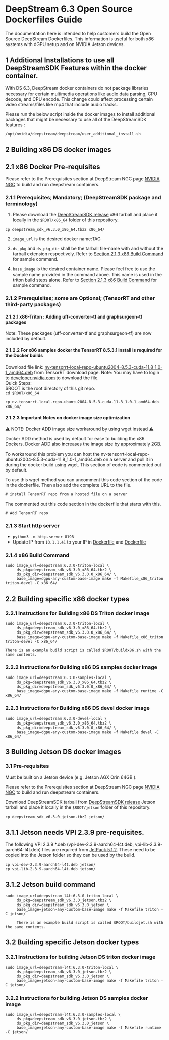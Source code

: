 # DeepStream 6.3 Open Source Dockerfiles Guide

The documentation here is intended to help customers build the Open Source DeepStream Dockerfiles.
This information is useful for both x86 systems with dGPU setup and on NVIDIA Jetson devices.

## 1 Additional Installations to use all DeepStreamSDK Features within the docker container.

With DS 6.3, DeepStream docker containers do not package libraries necessary for certain multimedia operations like audio data parsing, CPU decode, and CPU encode. This change could affect processing certain video streams/files like mp4 that include audio tracks.

Please run the below script inside the docker images to install additional packages that might be necessary to use all of the DeepStreamSDK features :

```
/opt/nvidia/deepstream/deepstream/user_additional_install.sh
```

## 2 Building x86 DS docker images

## 2.1 x86 Docker Pre-requisites

Please refer to the Prerequisites section at DeepStream NGC page [NVIDIA NGC](https://ngc.nvidia.com/catalog/containers/nvidia:deepstream) to build and run deepstream containers.


### 2.1.1 Prerequisites; Mandatory; (DeepStreamSDK package and terminology)

1) Please download the [DeepStreamSDK release](https://developer.nvidia.com/deepstream-getting-started) x86 tarball and place it locally
in the ``$ROOT/x86_64`` folder of this repository.

``cp deepstream_sdk_v6.3.0_x86_64.tbz2 x86_64/ ``

2) `image_url` is the desired docker name:TAG

3) `ds_pkg` and `ds_pkg_dir` shall be the tarball file-name with and without the
tarball extension respectively. Refer to [Section 2.1.3 x86 Build Command](#213-x86-Build-Command) for sample command.

4) `base_image` is the desired container name. Please feel free to use the sample name
provided in the command above. This name is used in the triton build steps alone.
Refer to [Section 2.1.3 x86 Build Command](#213-x86-Build-Command) for sample command.

### 2.1.2 Prerequisites; some are Optional; (TensorRT and other third-party packages)

#### 2.1.2.1  x86-Triton : Adding uff-converter-tf and graphsurgeon-tf packages 

Note: These packages (uff-converter-tf and graphsurgeon-tf) are now included by default.


#### 2.1.2.2 For x86 samples docker the TensorRT 8.5.3.1 install is required for the Docker builds

Download file link: [nv-tensorrt-local-repo-ubuntu2004-8.5.3-cuda-11.8_1.0-1_amd64.deb](https://developer.nvidia.com/downloads/compute/machine-learning/tensorrt/secure/8.5.3/local_repos/nv-tensorrt-local-repo-ubuntu2004-8.5.3-cuda-11.8_1.0-1_amd64.deb) from TensorRT download page.
Note: You may have to login to [developer.nvidia.com](https://developer.nvidia.com/) to download the file.  
Quick Steps:  
$ROOT is the root directory of this git repo.    
``cd $ROOT/x86_64``

``cp nv-tensorrt-local-repo-ubuntu2004-8.5.3-cuda-11.8_1.0-1_amd64.deb x86_64/ ``

#### 2.1.2.3 Important Notes on docker image size optimization

:warning: NOTE: Docker ADD image size workaround by using wget instead :warning:

Docker ADD method is used by default for ease to building the x86 Dockers. Docker ADD also increases the image size by approximately 2GB.

To workaround this problem you can host the nv-tensorrt-local-repo-ubuntu2004-8.5.3-cuda-11.8_1.0-1_amd64.deb on a server and pull it in during the docker build using wget. This section of code is commented out by default. 

To use this wget method you can uncomment this code section of the code in the dockerfile. Then also add the complete URL to the file.

``# install TensorRT repo from a hosted file on a server``

The commented out this code section in the dockerfile that starts with this.

``# Add TensorRT repo``

### 2.1.3 Start http server
- `python3 -m http.server 8198`
- Update IP from `10.1.1.41` to your IP in [Dockerfile](x86_64/ubuntu_base_devel/Dockerfile) and [Dockerfile](x86_64/ubuntu_base_runtime/Dockerfile)

### 2.1.4 x86 Build Command

```
sudo image_url=deepstream:6.3.0-triton-local \
     ds_pkg=deepstream_sdk_v6.3.0_x86_64.tbz2 \
     ds_pkg_dir=deepstream_sdk_v6.3.0.0_x86_64/ \
     base_image=dgpu-any-custom-base-image make -f Makefile_x86_triton triton-devel -C x86_64/
```

## 2.2 Building specific x86 docker types

### 2.2.1 Instructions for Building x86 DS Triton docker image

```
sudo image_url=deepstream:6.3.0-triton-local \
     ds_pkg=deepstream_sdk_v6.3.0_x86_64.tbz2 \
     ds_pkg_dir=deepstream_sdk_v6.3.0.0_x86_64/ \
     base_image=dgpu-any-custom-base-image make -f Makefile_x86_triton triton-devel -C x86_64/

There is an example build script is called $ROOT/buildx86.sh with the same contents.
```  
### 2.2.2 Instructions for Building x86 DS samples docker image

```
sudo image_url=deepstream:6.3.0-samples-local \
     ds_pkg=deepstream_sdk_v6.3.0_x86_64.tbz2 \
     ds_pkg_dir=deepstream_sdk_v6.3.0.0_x86_64/ \
     base_image=dgpu-any-custom-base-image make -f Makefile runtime -C x86_64/
```

### 2.2.3 Instructions for Building x86 DS devel docker image

```
sudo image_url=deepstream:6.3.0-devel-local \
     ds_pkg=deepstream_sdk_v6.3.0_x86_64.tbz2 \
     ds_pkg_dir=deepstream_sdk_v6.3.0.0_x86_64/ \
     base_image=dgpu-any-custom-base-image make -f Makefile devel -C x86_64/
```


## 3 Building Jetson DS docker images


### 3.1 Pre-requisites

Must be built on a Jetson device (e.g. Jetson AGX Orin 64GB ).

Please refer to the Prerequisites section at DeepStream NGC page [NVIDIA NGC](https://catalog.ngc.nvidia.com/orgs/nvidia/containers/deepstream-l4t) to build and run deepstream containers.

Download DeepStreamSDK tarball from [DeepStreamSDK release](https://developer.nvidia.com/deepstream-getting-started) Jetson tarball and place it locally
in the ``$ROOT/jetson`` folder of this repository.

``cp deepstream_sdk_v6.3.0_jetson.tbz2 jetson/ ``

## 3.1.1 Jetson needs VPI 2.3.9 pre-requisites.

The following VPI 2.3.9 *.deb (vpi-dev-2.3.9-aarch64-l4t.deb, vpi-lib-2.3.9-aarch64-l4t.deb) files are required from [JetPack 5.1.2](https://developer.nvidia.com/embedded/jetpack). These need to be copied into the Jetson folder so they can be used by the build.

``cp vpi-dev-2.3.9-aarch64-l4t.deb jetson/ ``  
``cp vpi-lib-2.3.9-aarch64-l4t.deb jetson/ ``

## 3.1.2 Jetson build command

```
sudo image_url=deepstream-l4t:6.3.0-triton-local \
     ds_pkg=deepstream_sdk_v6.3.0_jetson.tbz2 \
     ds_pkg_dir=deepstream_sdk_v6.3.0_jetson \
     base_image=jetson-any-custom-base-image make -f Makefile triton -C jetson/

     There is an example build script is called $ROOT/buildjet.sh with the same contents. 
```


## 3.2 Building specific Jetson docker types

### 3.2.1 Instructions for building Jetson DS triton docker image

```
sudo image_url=deepstream-l4t:6.3.0-triton-local \
     ds_pkg=deepstream_sdk_v6.3.0_jetson.tbz2 \
     ds_pkg_dir=deepstream_sdk_v6.3.0_jetson \
     base_image=jetson-any-custom-base-image make -f Makefile triton -C jetson/
```
### 3.2.2 Instructions for building Jetson DS samples docker image

```
sudo image_url=deepstream-l4t:6.3.0-samples-local \
     ds_pkg=deepstream_sdk_v6.3.0_jetson.tbz2 \
     ds_pkg_dir=deepstream_sdk_v6.3.0_jetson \
     base_image=jetson-any-custom-base-image make -f Makefile runtime -C jetson/     
```
